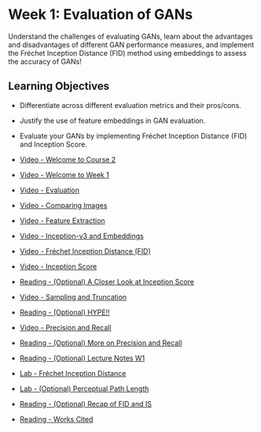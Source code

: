 # Week 1: Evaluation of GANs

Understand the challenges of evaluating GANs, learn about the advantages and disadvantages of different GAN performance measures, and implement the Fréchet Inception Distance (FID) method using embeddings to assess the accuracy of GANs!

## Learning Objectives

- Differentiate across different evaluation metrics and their pros/cons.
- Justify the use of feature embeddings in GAN evaluation.
- Evaluate your GANs by implementing Fréchet Inception Distance (FID) and Inception Score.

- [Video - Welcome to Course 2](https://www.coursera.org/learn/build-better-generative-adversarial-networks-gans/lecture/lZLqy/welcome-to-course-2)

- [Video -  Welcome to Week 1](https://www.coursera.org/learn/build-better-generative-adversarial-networks-gans/lecture/2F00E/welcome-to-week-1)

- [Video - Evaluation](https://www.coursera.org/learn/build-better-generative-adversarial-networks-gans/lecture/qTs8q/evaluation)

- [Video - Comparing Images](https://www.coursera.org/learn/build-better-generative-adversarial-networks-gans/lecture/hV3cY/comparing-images)

- [Video - Feature Extraction](https://www.coursera.org/learn/build-better-generative-adversarial-networks-gans/lecture/xJvev/feature-extraction)

- [Video - Inception-v3 and Embeddings](https://www.coursera.org/learn/build-better-generative-adversarial-networks-gans/lecture/QUErC/inception-v3-and-embeddings)

- [Video - Fréchet Inception Distance (FID)](https://www.coursera.org/learn/build-better-generative-adversarial-networks-gans/lecture/LY8WK/frechet-inception-distance-fid)

- [Video - Inception Score](https://www.coursera.org/learn/build-better-generative-adversarial-networks-gans/lecture/HxtYM/inception-scorec)

- [Reading - (Optional) A Closer Look at Inception Score](https://arxiv.org/abs/1801.01973)

- [Video - Sampling and Truncation](https://www.coursera.org/learn/build-better-generative-adversarial-networks-gans/lecture/mWsy1/sampling-and-truncation)

- [Reading - (Optional) HYPE!!](https://arxiv.org/abs/1904.01121)

- [Video - Precision and Recall](https://www.coursera.org/learn/build-better-generative-adversarial-networks-gans/lecture/dgKdL/precision-and-recall)

- [Reading - (Optional) More on Precision and Recall](https://arxiv.org/abs/1904.06991)

- [Reading - (Optional) Lecture Notes W1](./Readings/C2_W1.pdf)

- [Lab - Fréchet Inception Distance](./Labs/C2W1_Assignment.ipynb)

- [Lab - (Optional) Perceptual Path Length](./Labs/PPL.ipynb)

- [Reading - (Optional) Recap of FID and IS](https://www.coursera.org/learn/build-better-generative-adversarial-networks-gans/supplement/NVjeb/optional-recap-of-fid-and-is)

- [Reading - Works Cited](https://www.coursera.org/learn/build-better-generative-adversarial-networks-gans/supplement/H9xuZ/works-cited)

